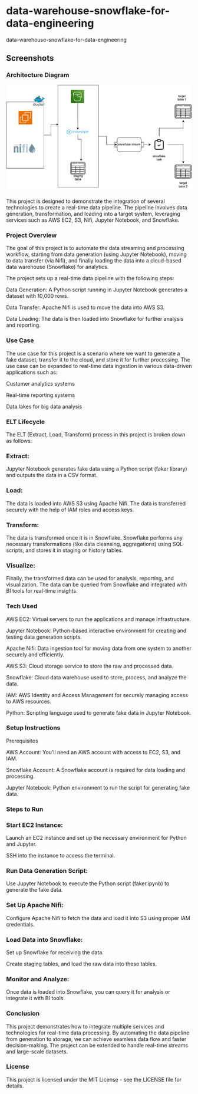 # data-warehouse-snowflake-for-data-engineering
data-warehouse-snowflake-for-data-engineering

## Screenshots


### Architecture Diagram
![Architecture](screenshots/architecture.png)


This project is designed to demonstrate the integration of several technologies to create a real-time data pipeline. The pipeline involves data generation, transformation, and loading into a target system, leveraging services such as AWS EC2, S3, Nifi, Jupyter Notebook, and Snowflake.

### Project Overview
The goal of this project is to automate the data streaming and processing workflow, starting from data generation (using Jupyter Notebook), moving to data transfer (via Nifi), and finally loading the data into a cloud-based data warehouse (Snowflake) for analytics.

The project sets up a real-time data pipeline with the following steps:

Data Generation: A Python script running in Jupyter Notebook generates a dataset with 10,000 rows.

Data Transfer: Apache Nifi is used to move the data into AWS S3.

Data Loading: The data is then loaded into Snowflake for further analysis and reporting.

### Use Case

The use case for this project is a scenario where we want to generate a fake dataset, transfer it to the cloud, and store it for further processing. The use case can be expanded to real-time data ingestion in various data-driven applications such as:

Customer analytics systems

Real-time reporting systems

Data lakes for big data analysis

### ELT Lifecycle

The ELT (Extract, Load, Transform) process in this project is broken down as follows:

### Extract:

Jupyter Notebook generates fake data using a Python script (faker library) and outputs the data in a CSV format.

### Load:

The data is loaded into AWS S3 using Apache Nifi. The data is transferred securely with the help of IAM roles and access keys.

### Transform:

The data is transformed once it is in Snowflake. Snowflake performs any necessary transformations (like data cleansing, aggregations) using SQL scripts, and stores it in staging or history tables.

### Visualize:

Finally, the transformed data can be used for analysis, reporting, and visualization. The data can be queried from Snowflake and integrated with BI tools for real-time insights.

### Tech Used

AWS EC2: Virtual servers to run the applications and manage infrastructure.

Jupyter Notebook: Python-based interactive environment for creating and testing data generation scripts.

Apache Nifi: Data ingestion tool for moving data from one system to another securely and efficiently.

AWS S3: Cloud storage service to store the raw and processed data.

Snowflake: Cloud data warehouse used to store, process, and analyze the data.

IAM: AWS Identity and Access Management for securely managing access to AWS resources.

Python: Scripting language used to generate fake data in Jupyter Notebook.




### Setup Instructions

Prerequisites

AWS Account: You’ll need an AWS account with access to EC2, S3, and IAM.

Snowflake Account: A Snowflake account is required for data loading and processing.

Jupyter Notebook: Python environment to run the script for generating fake data.

### Steps to Run

### Start EC2 Instance:

Launch an EC2 instance and set up the necessary environment for Python and Jupyter.

SSH into the instance to access the terminal.

### Run Data Generation Script:

Use Jupyter Notebook to execute the Python script (faker.ipynb) to generate the fake data.

### Set Up Apache Nifi:

Configure Apache Nifi to fetch the data and load it into S3 using proper IAM credentials.

### Load Data into Snowflake:

Set up Snowflake for receiving the data.

Create staging tables, and load the raw data into these tables.

### Monitor and Analyze:

Once data is loaded into Snowflake, you can query it for analysis or integrate it with BI tools.

### Conclusion
This project demonstrates how to integrate multiple services and technologies for real-time data processing. By automating the data pipeline from generation to storage, we can achieve seamless data flow and faster decision-making. The project can be extended to handle real-time streams and large-scale datasets.

### License
This project is licensed under the MIT License - see the LICENSE file for details.

